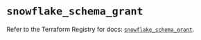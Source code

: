 # `snowflake_schema_grant`

Refer to the Terraform Registry for docs: [`snowflake_schema_grant`](https://registry.terraform.io/providers/snowflake-labs/snowflake/0.87.1/docs/resources/schema_grant).
